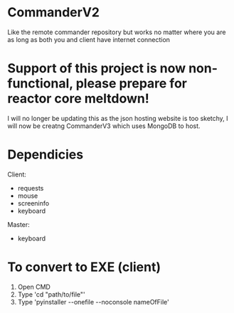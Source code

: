 # CommanderV2
Like the remote commander repository but works no matter where you are as long as both you and client have internet connection
# Support of this project is now non-functional, please prepare for reactor core meltdown!
I will no longer be updating this as the json hosting website is too sketchy, I will now be creatng CommanderV3 which uses MongoDB to host.

# Dependicies
Client:
- requests
- mouse
- screeninfo
- keyboard

Master:
- keyboard

# To convert to EXE (client)
1. Open CMD
2. Type 'cd "path/to/file"'
3. Type 'pyinstaller --onefile --noconsole nameOfFile'
